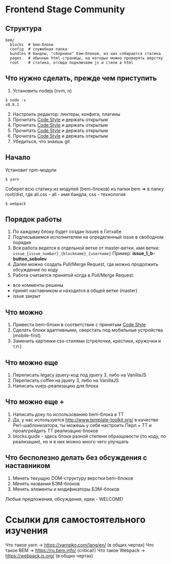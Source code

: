 Frontend Stage Community
===================

## Структура

```
bem/
  blocks  # bem-блоки
  config  # служебная папка
  bundles # бандлы, "сборники" бэм-блоков, из них собирается статика
  pages   # обычные html-страницы, на которых можно проверять верстку
  root    # статика, отсюда подключаем js и стили в html
```

## Что нужно сделать, прежде чем приступить
1. Установить nodejs (nvm, n)
```
$ node -v
v8.8.1
```
2. Настроить редактор: линтеры, конфиги, плагины
3. Прочитать [Code Style](https://github.com/regru/frontend-stage#CODESTYLE.md) и держать открытым
3. Прочитать [Code Style](https://github.com/regru/frontend-stage#CODESTYLE.md) и держать открытым
3. Прочитать [Code Style](https://github.com/regru/frontend-stage#CODESTYLE.md) и держать открытым
3. Прочитать [Code Style](https://github.com/regru/frontend-stage#CODESTYLE.md) и держать открытым
4. Убедиться, что знаешь git


## Начало

Установит npm-модули
```
$ yarn
```

Соберет всю статику из модулей (bem-блоков) из папки bem => в папку root/dist, где all.css - all - имя бандла, css - технология
```
$ webpack
```

## Порядок работы
1. По каждому блоку будет создан Issues в Гитхабе
2. Подписываемся исполнителем на определенный issue в свободном порядке
3. Вся работа ведется в отдельной ветке от master-ветки, имя ветки: `issue_{issue_number}_{blockname}_{username}`
Пример: **issue_1_b-button_sobolev**
4. Далее можно создать Pull/Merge Request, где можно продолжить обсуждение по коду
5. Работа считается принятой когда в Pull/Merge Request:
- все комменты решены
- принят наставником и находится в общей ветке (master)
- issue закрыт


## Что можно

1. Привести bem-блоки в соответствие с принятым [Code Style](https://github.com/regru/frontend-stage#CODESTYLE.md)
2. Сделать блоки адаптивными, сверстать под мобильные устройства (mobile-first)
3. Заменить картинки css-стилями (стрелочки, крестики, кружочки и т.п.)

## Что можно еще
1. Переписать legacy jquery-код под jquery 3, либо на VanillaJS
2. Переписать coffee на jquery 3, либо на VanillaJS
3. Написать vuejs-реализацию для блока

## Что можно еще +
1. Написать доку по использованию bem-блока в ТТ
2. Да, у нас используется http://www.template-toolkit.org/ в качестве Perl-шаблонизатора, ты можешь у себя настроить
Перл + ТТ и проапгрейдить ТТ реализацию блоков
3. blocks.guide - здесь блоки разной степени образцовости (по коду, по реализации), но и в них можно много чего улучшать


## Что бесполезно делать без обсуждения с наставником

1. Менять текущую DOM-структуру верстки bem-блоков 
2. Менять названия БЭМ-блоков
3. Менять элементы и модификаторы БЭМ-блоков

Любые предложения, обсуждения, идеи - WELCOME!



# Ссылки для самостоятельного изучения
Что такое yarn ->  https://yarnpkg.com/lang/en/ (в общих чертах)
Что такое BEM  ->  https://ru.bem.info/ (critical!)
Что такое Webpack  ->  https://webpack.js.org/ (в общих чертах)
